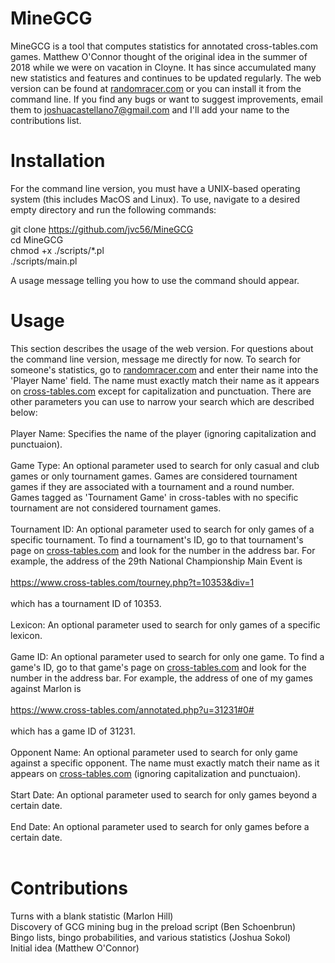 # MineGCG

MineGCG is a tool that computes statistics for annotated cross-tables.com games. Matthew O'Connor thought of the original idea in the summer of 2018 while we were on vacation in Cloyne. It has since accumulated many new statistics and features and continues to be updated regularly. The web version can be found at <a href='randomracer.com'>randomracer.com</a> or you can install it from the command line. If you find any bugs or want to suggest improvements, email them to joshuacastellano7@gmail.com and I'll add your name to the contributions list.

# Installation

For the command line version, you must have a UNIX-based operating system (this includes MacOS and Linux). To use, navigate to a desired empty directory and run the following commands:

git clone https://github.com/jvc56/MineGCG<br/>
cd MineGCG<br/>
chmod +x ./scripts/*.pl<br/>
./scripts/main.pl<br/>

A usage message telling you how to use the command should appear. 

# Usage

This section describes the usage of the web version. For questions about the command line version, message me directly for now. To search for someone's statistics, go to <a href='randomracer.com'>randomracer.com</a> and enter their name into the 'Player Name' field. The name must exactly match their name as it appears on <a href='cross-tables'>cross-tables.com</a> except for capitalization and punctuation. There are other parameters you can use to narrow your search which are described below:<br/><br/>
Player Name: Specifies the name of the player (ignoring capitalization and punctuaion).<br/><br/>
Game Type:   An optional parameter used to search for only casual and club games or only tournament games. Games are considered tournament games if they are associated with a tournament and a round number. Games tagged as 'Tournament Game' in cross-tables with no specific tournament are not considered tournament games.<br/><br/>
Tournament ID: An optional parameter used to search for only games of a specific tournament. To find a tournament's ID, go to that tournament's page on <a href='cross-tables'>cross-tables.com</a> and look for the number in the address bar. For example, the address of the 29th National Championship Main Event is<br/><br/>
https://www.cross-tables.com/tourney.php?t=10353&div=1<br/><br/>
which has a tournament ID of 10353.<br/><br/>
Lexicon: An optional parameter used to search for only games of a specific lexicon.<br/><br/>
Game ID: An optional parameter used to search for only one game. To find a game's ID, go to that game's page on <a href='cross-tables'>cross-tables.com</a> and look for the number in the address bar. For example, the address of one of my games against Marlon is<br/><br/>
https://www.cross-tables.com/annotated.php?u=31231#0#<br/><br/>
which has a game ID of 31231.<br/><br/>
Opponent Name: An optional parameter used to search for only game against a specific opponent. The name must exactly match their name as it appears on <a href='cross-tables'>cross-tables.com</a> (ignoring capitalization and punctuaion).<br/><br/>
Start Date: An optional parameter used to search for only games beyond a certain date.<br/><br/>
End Date: An optional parameter used to search for only games before a certain date.<br/><br/>
# Contributions

Turns with a blank statistic (Marlon Hill)<br/>
Discovery of GCG mining bug in the preload script (Ben Schoenbrun)<br/>
Bingo lists, bingo probabilities, and various statistics (Joshua Sokol)<br/>
Initial idea (Matthew O'Connor)<br/>
